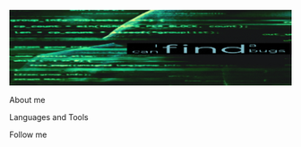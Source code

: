 ![Header](https://github.com/AlexKutovoi/AlexKutovoi/blob/main/assets/gg7504910407%20(1).gif)

About me

Languages and Tools

Follow me
